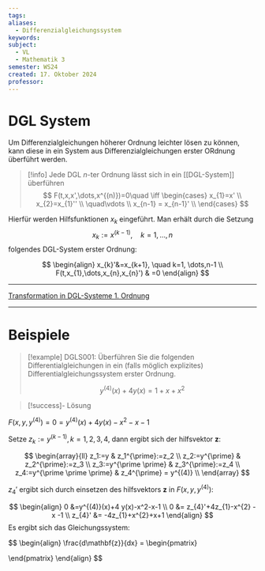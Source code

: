 ```yaml
---
tags: 
aliases:
  - Differenzialgleichungssystem
keywords: 
subject:
  - VL
  - Mathematik 3
semester: WS24
created: 17. Oktober 2024
professor:
---
```

 

# DGL System

Um Differenzialgleichungen höherer Ordnung leichter lösen zu können, kann diese in ein System aus Differenzialgleichungen erster ORdnung überführt werden. 

> [!info] Jede DGL $n$-ter Ordnung lässt sich in ein [[DGL-System]] überführen
> $$
> F(t,x,x',\dots,x^{(n)})=0\quad \iff \begin{cases}
> x_{1}=x' \\
> x_{2}=x_{1}'' \\
> \quad\vdots  \\
> x_{n-1} = x_{n-1}' \\
> \end{cases}
> $$
> 

Hierfür werden Hilfsfunktionen $x_{k}$ eingeführt. Man erhält durch die Setzung 
$$ x_{k}:=x^{(k-1)}, \quad k= 1,\dots,n$$
folgendes DGL-System erster Ordnung:

$$ 
\begin{align}
x_{k}'&=x_{k+1}, \quad  k=1, \dots,n-1 \\
F(t,x_{1},\dots,x_{n},x_{n}') & =0
\end{align}
$$


---

[Transformation in DGL-Systeme 1. Ordnung](https://studyflix.de/mathematik/transformation-in-system-1-ordnung-943)

--- 

# Beispiele

>[!example] DGLS001:
> Überführen Sie die folgenden Differentialgleichungen in ein (falls möglich explizites) Differentialgleichungssystem erster Ordnung.
> 
> $$y^{(4)}(x)+4 y(x)=1+x+x^2$$

> [!success]- Lösung
> 


$F\left(x, y, y^{(4)}\right)=0=y^{(4)}(x)+4 y(x)-x^2-x-1$

Setze $z_k:=y^{(k-1)}, k=1,2,3,4$, dann ergibt sich der hilfsvektor $\mathbf{z}$:

$$
\begin{array}{ll}
z_1:=y & z_1^{\prime}:=z_2 \\
z_2:=y^{\prime} & z_2^{\prime}:=z_3 \\
z_3:=y^{\prime \prime} & z_3^{\prime}:=z_4 \\
z_4:=y^{\prime \prime \prime} & z_4^{\prime} = y^{(4)} \\
\end{array}
$$

$z_{4}'$ ergibt sich durch einsetzen des hilfsvektors $\mathbf{z}$ in $F(x,y,y^{(4)})$:

$$
\begin{align}
0 &=y^{(4)}(x)+4 y(x)-x^2-x-1 \\
0 &= z_{4}'+4z_{1}-x^{2} -x -1 \\
z_{4}' &= -4z_{1}+x^{2}+x+1
\end{align}
$$
Es ergibt sich das Gleichungssystem:

$$
\begin{align}
\frac{d\mathbf{z}}{dx} = \begin{pmatrix}

\end{pmatrix}
\end{align}
$$